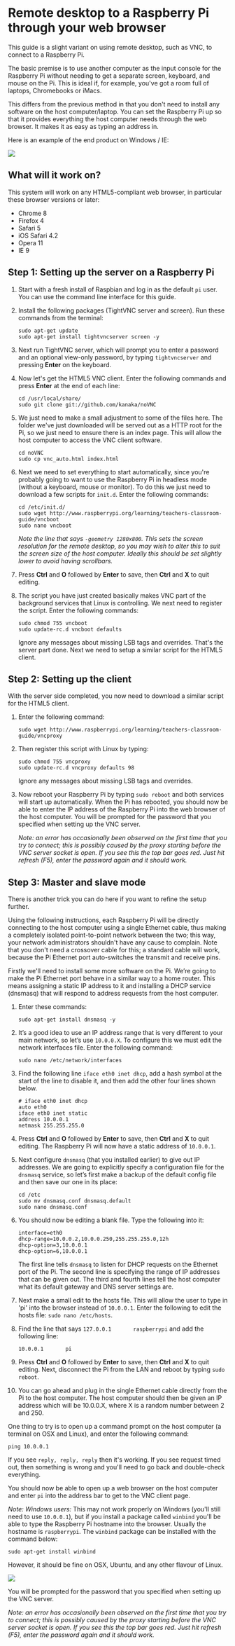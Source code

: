 # Remote desktop to a Raspberry Pi through your web browser 

This guide is a slight variant on using remote desktop, such as VNC, to connect to a Raspberry Pi. 

The basic premise is to use another computer as the input console for the Raspberry Pi without needing to get a separate screen, keyboard, and mouse on the Pi. This is ideal if, for example, you've got a room full of laptops, Chromebooks or iMacs.

This differs from the previous method in that you don't need to install any software on the host computer/laptop. You can set the Raspberry Pi up so that it provides everything the host computer needs through the web browser. It makes it as easy as typing an address in.

Here is an example of the end product on Windows / IE:

![](images/vnc_ie.png)

## What will it work on?

This system will work on any HTML5-compliant web browser, in particular these browser versions or later:

- Chrome 8
- Firefox 4
- Safari 5
- iOS Safari 4.2
- Opera 11
- IE 9

## Step 1: Setting up the server on a Raspberry Pi

1. Start with a fresh install of Raspbian and log in as the default `pi` user. You can use the command line interface for this guide.
1. Install the following packages (TightVNC server and screen). Run these commands from the terminal:

	```
	sudo apt-get update
	sudo apt-get install tightvncserver screen -y
	```

1. Next run TightVNC server, which will prompt you to enter a password and an optional view-only password, by typing `tightvncserver` and pressing **Enter** on the keyboard.

1. Now let's get the HTML5 VNC client. Enter the following commands and press **Enter** at the end of each line:

	```
	cd /usr/local/share/
	sudo git clone git://github.com/kanaka/noVNC
	```

1. We just need to make a small adjustment to some of the files here. The folder we've just downloaded will be served out as a HTTP root for the Pi, so we just need to ensure there is an index page. This will allow the host computer to access the VNC client software.
	
	```
	cd noVNC
	sudo cp vnc_auto.html index.html
	```

1. Next we need to set everything to start automatically, since you're probably going to want to use the Raspberry Pi in headless mode (without a keyboard, mouse or monitor). To do this we just need to download a few scripts for `init.d`. Enter the following commands:

	```
	cd /etc/init.d/
	sudo wget http://www.raspberrypi.org/learning/teachers-classroom-guide/vncboot
	sudo nano vncboot
	```

	*Note the line that says `-geometry 1280x800`. This sets the screen resolution for the remote desktop, so you may wish to alter this to suit the screen size of the host computer. Ideally this should be set slightly lower to avoid having scrollbars.*

1. Press **Ctrl** and **O** followed by **Enter** to save, then **Ctrl** and **X** to quit editing.

1. The script you have just created basically makes VNC part of the background services that Linux is controlling. We next need to register the script. Enter the following commands:

	```
	sudo chmod 755 vncboot
	sudo update-rc.d vncboot defaults
	```

	Ignore any messages about missing LSB tags and overrides. That's the server part done. Next we need to setup a similar script for the HTML5 client.

## Step 2: Setting up the client

With the server side completed, you now need to download a similar script for the HTML5 client.

1. Enter the following command:

	```
	sudo wget http://www.raspberrypi.org/learning/teachers-classroom-guide/vncproxy
	```

1. Then register this script with Linux by typing:

	```
	sudo chmod 755 vncproxy 
	sudo update-rc.d vncproxy defaults 98
	```
	
	Ignore any messages about missing LSB tags and overrides.

1. Now reboot your Raspberry Pi by typing `sudo reboot` and both services will start up automatically. When the Pi has rebooted, you should now be able to enter the IP address of the Raspberry Pi into the web browser of the host computer. You will be prompted for the password that you specified when setting up the VNC server.

	*Note: an error has occasionally been observed on the first time that you try to connect; this is possibly caused by the proxy starting before the VNC server socket is open. If you see this the top bar goes red. Just hit refresh (F5), enter the password again and it should work.*

## Step 3: Master and slave mode

There is another trick you can do here if you want to refine the setup further. 

Using the following instructions, each Raspberry Pi will be directly connecting to the host computer using a single Ethernet cable, thus making a completely isolated point-to-point network between the two; this way, your network administrators shouldn't have any cause to complain. Note that you don't need a crossover cable for this; a standard cable will work, because the Pi Ethernet port auto-switches the transmit and receive pins.

Firstly we'll need to install some more software on the Pi. We’re going to make the Pi Ethernet port behave in a similar way to a home router. This means assigning a static IP address to it and installing a DHCP service (dnsmasq) that will respond to address requests from the host computer.

1. Enter these commands:

	```
	sudo apt-get install dnsmasq -y
	```

1. It’s a good idea to use an IP address range that is very different to your main network, so let’s use `10.0.0.X`. To configure this we must edit the network interfaces file. Enter the following command:

	```
	sudo nano /etc/network/interfaces
	```

1. Find the following line `iface eth0 inet dhcp`, add a hash symbol at the start of the line to disable it, and then add the other four lines shown below.

	```
	# iface eth0 inet dhcp
	auto eth0
	iface eth0 inet static
	address 10.0.0.1
	netmask 255.255.255.0
	```

1. Press **Ctrl** and **O** followed by **Enter** to save, then **Ctrl** and **X** to quit editing. The Raspberry Pi will now have a static address of `10.0.0.1`.

1. Next configure `dnsmasq` (that you installed earlier) to give out IP addresses. We are going to explicitly specify a configuration file for the `dnsmasq` service, so let’s first make a backup of the default config file and then save our one in its place:

	```
	cd /etc
	sudo mv dnsmasq.conf dnsmasq.default
	sudo nano dnsmasq.conf
	```

1. You should now be editing a blank file. Type the following into it:

	```
	interface=eth0
	dhcp-range=10.0.0.2,10.0.0.250,255.255.255.0,12h
	dhcp-option=3,10.0.0.1
	dhcp-option=6,10.0.0.1
	```

	The first line tells `dnsmasq` to listen for DHCP requests on the Ethernet port of the Pi. The second line is specifying the range of IP addresses that can be given out. The third and fourth lines tell the host computer what its default gateway and DNS server settings are.

1. Next make a small edit to the hosts file. This will allow the user to type in 'pi' into the browser instead of `10.0.0.1`. Enter the following to edit the hosts file: `sudo nano /etc/hosts`.

1. Find the line that says `127.0.0.1		raspberrypi` and add the following line:

	`10.0.0.1		pi`

1. Press **Ctrl** and **O** followed by **Enter** to save, then **Ctrl** and **X** to quit editing. Next, disconnect the Pi from the LAN and reboot by typing `sudo reboot`.

1. You can go ahead and plug in the single Ethernet cable directly from the Pi to the host computer.
The host computer should then be given an IP address which will be 10.0.0.X, where X is a random number between 2 and 250.

One thing to try is to open up a command prompt on the host computer (a terminal on OSX and Linux), and enter the following command:

```
ping 10.0.0.1
```

If you see `reply, reply, reply` then it's working. If you see request timed out, then something is wrong and you'll need to go back and double-check everything.

You should now be able to open up a web browser on the host computer and enter `pi` into the address bar to get to the VNC client page. 

*Note: Windows users:* This may not work properly on Windows (you'll still need to use `10.0.0.1`), but if you install a package called `winbind` you'll be able to type the Raspberry Pi hostname into the browser. Usually the hostname is `raspberrypi`. The `winbind` package can be installed with the command below:

`sudo apt-get install winbind`

However, it should be fine on OSX, Ubuntu, and any other flavour of Linux.

![](images/vnc_firefox.png)

You will be prompted for the password that you specified when setting up the VNC server.

*Note: an error has occasionally been observed on the first time that you try to connect; this is possibly caused by the proxy starting before the VNC server socket is open. If you see this the top bar goes red. Just hit refresh (F5), enter the password again and it should work.*
